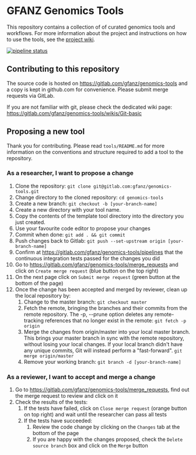 # GFANZ Genomics Tools

This repository contains a collection of of curated genomics tools and
workflows. For more information about the project and instructions on how to use the tools, see the [project wiki](https://gitlab.com/gfanz/genomics-tools/-/wikis/home).

[![pipeline status](https://gitlab.com/gfanz/genomics-tools/badges/master/pipeline.svg)](https://gitlab.com/gfanz/genomics-tools/commits/master)

## Contributing to this repository

The source code is hosted on https://gitlab.com/gfanz/genomics-tools and a copy 
is kept in github.com for convenience. Please submit merge requests via GitLab.

If you are not familiar with git, please check the dedicated wiki page: https://gitlab.com/gfanz/genomics-tools/wikis/Git-basic
## Proposing a new tool

Thank you for contributing. Please read `tools/README.md` for more information on the conventions and
structure required to add a tool to the repository.

### As a researcher, I want to propose a change

1.  Clone the repository: `git clone git@gitlab.com:gfanz/genomics-tools.git`
1.  Change directory to the cloned repository: `cd genomics-tools`
1.  Create a new branch: `git checkout -b [your-branch-name]`
1.  Create a new directory with your tool name.
1.  Copy the contents of the template tool directory into the directory you just created.
1.  Use your favourite code editor to propose your changes
1.  Commit when done: `git add . && git commit`
1.  Push changes back to Gitlab: `git push --set-upstream origin
    [your-branch-name]`
1.  Confirm at https://gitlab.com/gfanz/genomics-tools/pipelines that the
    continuous integration tests passed for the changes you did
1.  Go to https://gitlab.com/gfanz/genomics-tools/merge_requests and click on
    `Create merge request` (blue button on the top right)
1.  On the next page click on `Submit merge request` (green button at the bottom
    of the page)
1.  Once the change has been accepted and merged by reviewer, clean up the local repository by:
    1. Change to the master branch: `git checkout master` 
    1. Fetch the remote, bringing the branches and their commits from the remote repository. The -p, --prune option deletes any remote-tracking references that no longer exist in the remote: `git fetch -p origin`
    1. Merge the changes from origin/master into your local master branch. This brings your master branch in sync with the remote repository, without losing your local changes. If your local branch didn't have any unique commits, Git will instead perform a "fast-forward". `git merge origin/master`
    1. Remove your working branch: `git branch -d [your-branch-name]`

### As a reviewer, I want to accept and merge a change

1.  Go to https://gitlab.com/gfanz/genomics-tools/merge_requests, find out the
    merge request to review and click on it
1.  Check the results of the tests:
    1.  If the tests have failed, click on `Close merge request` (orange button
        on top right) and wait until the researcher can pass all tests
    1.  If the tests have succeeded:
        1.  Review the code change by clicking on the `Changes` tab at the
            bottom of the page
        1.  If you are happy with the changes proposed, check the `Delete source
            branch` box and click on the `Merge` button


